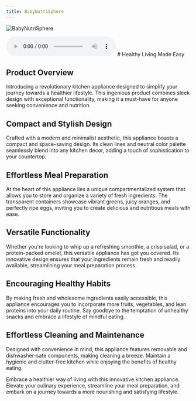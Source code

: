 ```yaml
---
title: BabyNutriSphere
---
```

![BabyNutriSphere](/images/BabyNutriSphere.png)

<audio controls>
<source src="/audio/BabyNutriSphere.mp3"/>
</audio>
# Healthy Living Made Easy

## Product Overview

Introducing a revolutionary kitchen appliance designed to simplify your journey towards a healthier lifestyle. This ingenious product combines sleek design with exceptional functionality, making it a must-have for anyone seeking convenience and nutrition.

## Compact and Stylish Design

Crafted with a modern and minimalist aesthetic, this appliance boasts a compact and space-saving design. Its clean lines and neutral color palette seamlessly blend into any kitchen décor, adding a touch of sophistication to your countertop.

## Effortless Meal Preparation

At the heart of this appliance lies a unique compartmentalized system that allows you to store and organize a variety of fresh ingredients. The transparent containers showcase vibrant greens, juicy oranges, and perfectly ripe eggs, inviting you to create delicious and nutritious meals with ease.

## Versatile Functionality

Whether you're looking to whip up a refreshing smoothie, a crisp salad, or a protein-packed omelet, this versatile appliance has got you covered. Its innovative design ensures that your ingredients remain fresh and readily available, streamlining your meal preparation process.

## Encouraging Healthy Habits

By making fresh and wholesome ingredients easily accessible, this appliance encourages you to incorporate more fruits, vegetables, and lean proteins into your daily routine. Say goodbye to the temptation of unhealthy snacks and embrace a lifestyle of mindful eating.

## Effortless Cleaning and Maintenance

Designed with convenience in mind, this appliance features removable and dishwasher-safe components, making cleaning a breeze. Maintain a hygienic and clutter-free kitchen while enjoying the benefits of healthy eating.

Embrace a healthier way of living with this innovative kitchen appliance. Elevate your culinary experience, streamline your meal preparation, and embark on a journey towards a more nourishing and satisfying lifestyle.